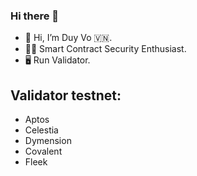 ### Hi there 👋

- 👋 Hi, I’m Duy Vo 🇻🇳.
- 🧑‍💻 Smart Contract Security Enthusiast.
- 🖥️ Run Validator.
  
##  Validator testnet:
- Aptos
- Celestia
- Dymension
- Covalent
- Fleek



